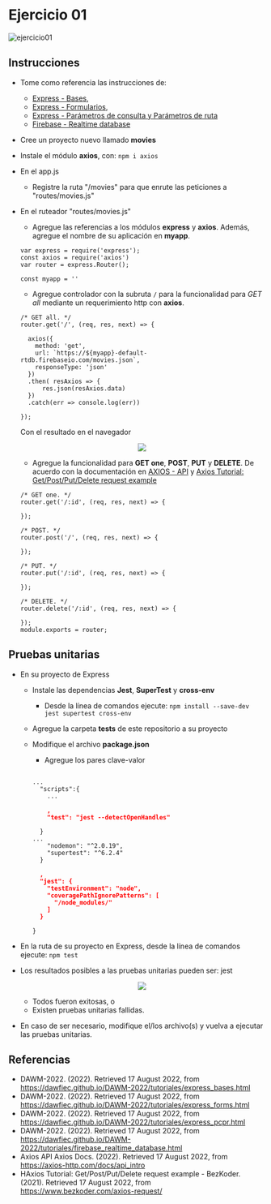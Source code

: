 # Ejercicio 01

![ejercicio01](imagenes/ejercicio01.png)


## Instrucciones

* Tome como referencia las instrucciones de:

  + [Express - Bases](https://dawfiec.github.io/DAWM-2022/tutoriales/express_bases.html),
  + [Express - Formularios](https://dawfiec.github.io/DAWM-2022/tutoriales/express_forms.html),
  + [Express - Parámetros de consulta y Parámetros de ruta](https://dawfiec.github.io/DAWM-2022/tutoriales/express_pcpr.html)
  + [Firebase - Realtime database](https://dawfiec.github.io/DAWM-2022/tutoriales/firebase_realtime_database.html)

* Cree un proyecto nuevo llamado **movies**
* Instale el módulo **axios**, con: `npm i axios`
* En el app.js
  + Registre la ruta "/movies" para que enrute las peticiones a "routes/movies.js"

* En el ruteador "routes/movies.js" 

  + Agregue las referencias a los módulos **express** y **axios**. Además, agregue el nombre de su aplicación en **myapp**. 

  ```
  var express = require('express');
  const axios = require('axios')
  var router = express.Router();

  const myapp = ''
  ```  
  
  + Agregue controlador con la subruta `/` para la funcionalidad para _GET all_ mediante un requerimiento http con **axios**. 

  ```
  /* GET all. */
  router.get('/', (req, res, next) => {

    axios({
      method: 'get',
      url: `https://${myapp}-default-rtdb.firebaseio.com/movies.json`,
      responseType: 'json'
    })
    .then( resAxios => {
        res.json(resAxios.data)
    })
    .catch(err => console.log(err))

  });
  ```

  Con el resultado en el navegador

  <p align="center">  
    <img src="imagenes/GET-all.png">
  </p>

  + Agregue la funcionalidad para **GET one**, **POST**, **PUT** y **DELETE**. De acuerdo con la documentación en [AXIOS - API](https://axios-http.com/docs/api_intro) y [Axios Tutorial: Get/Post/Put/Delete request example](https://www.bezkoder.com/axios-request/)

  ```
  /* GET one. */
  router.get('/:id', (req, res, next) => {

  });

  /* POST. */
  router.post('/', (req, res, next) => {

  });

  /* PUT. */
  router.put('/:id', (req, res, next) => {

  });

  /* DELETE. */
  router.delete('/:id', (req, res, next) => {

  });
  module.exports = router;
  ``` 

## Pruebas unitarias

* En su proyecto de Express 
  + Instale las dependencias **Jest**, **SuperTest** y **cross-env**
    - Desde la línea de comandos ejecute: `npm install --save-dev jest supertest cross-env`
  + Agregue la carpeta **tests** de este repositorio a su proyecto 
  + Modifique el archivo **package.json**
    - Agregue los pares clave-valor

    <pre><code>
    ...
      "scripts":{
        ...
        <b style="color:red">
        ,
        "test": "jest --detectOpenHandles"
        </b>
      }
    ...
        "nodemon": "^2.0.19",
        "supertest": "^6.2.4"
      }
      <b style="color:red">
      ,
      "jest": {
        "testEnvironment": "node",
        "coveragePathIgnorePatterns": [
          "/node_modules/"
        ]
      }
      </b>
    }
    </code></pre> 

* En la ruta de su proyecto en Express, desde la línea de comandos ejecute: `npm test`
* Los resultados posibles a las pruebas unitarias pueden ser: jest
  
  <p align="center">
    <img src="imagenes/jest.png">
  </p>

  + Todos fueron exitosas, o
  + Existen pruebas unitarias fallidas.
* En caso de ser necesario, modifique el/los archivo(s) y vuelva a ejecutar las pruebas unitarias.

## Referencias 

* DAWM-2022. (2022). Retrieved 17 August 2022, from https://dawfiec.github.io/DAWM-2022/tutoriales/express_bases.html
* DAWM-2022. (2022). Retrieved 17 August 2022, from https://dawfiec.github.io/DAWM-2022/tutoriales/express_forms.html
* DAWM-2022. (2022). Retrieved 17 August 2022, from https://dawfiec.github.io/DAWM-2022/tutoriales/express_pcpr.html
* DAWM-2022. (2022). Retrieved 17 August 2022, from https://dawfiec.github.io/DAWM-2022/tutoriales/firebase_realtime_database.html
* Axios API Axios Docs. (2022). Retrieved 17 August 2022, from https://axios-http.com/docs/api_intro
* HAxios Tutorial: Get/Post/Put/Delete request example - BezKoder. (2021). Retrieved 17 August 2022, from https://www.bezkoder.com/axios-request/
